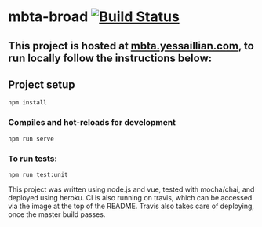 # mbta-broad [![Build Status](https://travis-ci.org/myessail/mbta-broad.svg?branch=master)](https://travis-ci.org/myessail/mbta-broad)

## This project is hosted at [mbta.yessaillian.com](http://mbta.yessaillian.com), to run locally follow the instructions below:

## Project setup
```
npm install
```

### Compiles and hot-reloads for development
```
npm run serve
```

### To run tests:
```
npm run test:unit
```

This project was written using node.js and vue, tested with mocha/chai, and deployed using heroku. CI is also running on travis, which can be accessed via the image at the top of the README. Travis also takes care of deploying, once the master build passes.
